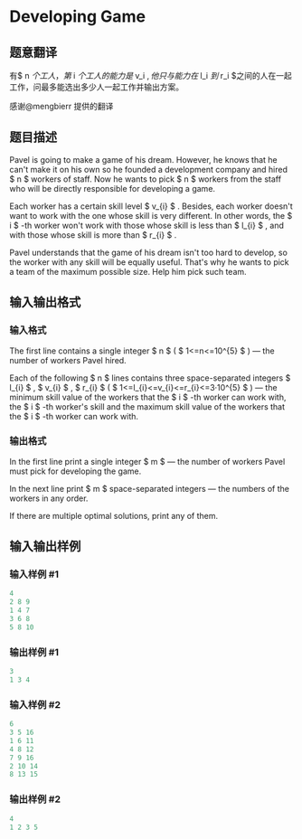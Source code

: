 # Developing Game

## 题意翻译

有$ n $个工人，第$ i $个工人的能力是$ v_i $,他只与能力在$ l_i $到$ r_i $之间的人在一起工作，问最多能选出多少人一起工作并输出方案。

感谢@mengbierr 提供的翻译

## 题目描述

Pavel is going to make a game of his dream. However, he knows that he can't make it on his own so he founded a development company and hired $ n $ workers of staff. Now he wants to pick $ n $ workers from the staff who will be directly responsible for developing a game.

Each worker has a certain skill level $ v_{i} $ . Besides, each worker doesn't want to work with the one whose skill is very different. In other words, the $ i $ -th worker won't work with those whose skill is less than $ l_{i} $ , and with those whose skill is more than $ r_{i} $ .

Pavel understands that the game of his dream isn't too hard to develop, so the worker with any skill will be equally useful. That's why he wants to pick a team of the maximum possible size. Help him pick such team.

## 输入输出格式

### 输入格式

The first line contains a single integer $ n $ ( $ 1<=n<=10^{5} $ ) — the number of workers Pavel hired.

Each of the following $ n $ lines contains three space-separated integers $ l_{i} $ , $ v_{i} $ , $ r_{i} $ ( $ 1<=l_{i}<=v_{i}<=r_{i}<=3·10^{5} $ ) — the minimum skill value of the workers that the $ i $ -th worker can work with, the $ i $ -th worker's skill and the maximum skill value of the workers that the $ i $ -th worker can work with.

### 输出格式

In the first line print a single integer $ m $ — the number of workers Pavel must pick for developing the game.

In the next line print $ m $ space-separated integers — the numbers of the workers in any order.

If there are multiple optimal solutions, print any of them.

## 输入输出样例

### 输入样例 #1

```cpp
4
2 8 9
1 4 7
3 6 8
5 8 10

```
### 输出样例 #1

```cpp
3
1 3 4

```
### 输入样例 #2

```cpp
6
3 5 16
1 6 11
4 8 12
7 9 16
2 10 14
8 13 15

```
### 输出样例 #2

```cpp
4
1 2 3 5

```
